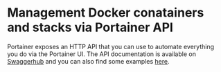 ﻿# Management Docker conatainers and stacks via Portainer API
Portainer exposes an HTTP API that you can use to automate everything you do via the Portainer UI.
The API documentation is available on [Swaggerhub](https://app.swaggerhub.com/apis/deviantony/Portainer/1.23.0/) and you can also find some examples [here](https://gist.github.com/deviantony/77026d402366b4b43fa5918d41bc42f8).